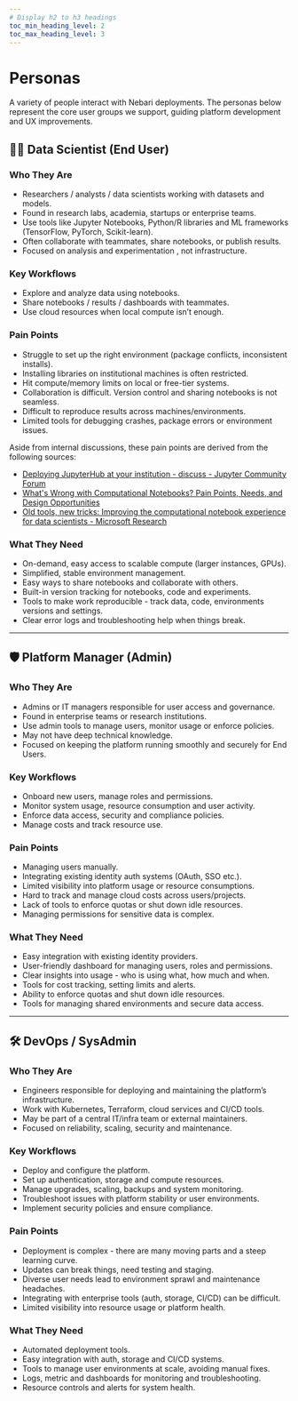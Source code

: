 ```yaml
---
# Display h2 to h3 headings
toc_min_heading_level: 2
toc_max_heading_level: 3
---
```


# Personas

A variety of people interact with Nebari deployments. The personas below represent the core user groups we support, guiding platform development and UX improvements.

## 👩‍💻 Data Scientist (End User)

### Who They Are

* Researchers / analysts / data scientists working with datasets and models.  
* Found in research labs, academia, startups or enterprise teams.  
* Use tools like Jupyter Notebooks, Python/R libraries and ML frameworks (TensorFlow, PyTorch, Scikit-learn).  
* Often collaborate with teammates, share notebooks, or publish results.  
* Focused on analysis and experimentation , not infrastructure.

### Key Workflows

* Explore and analyze data using notebooks.  
* Share notebooks / results / dashboards with teammates.  
* Use cloud resources when local compute isn’t enough.

### Pain Points

* Struggle to set up the right environment (package conflicts, inconsistent installs).  
* Installing libraries on institutional machines is often restricted.   
* Hit compute/memory limits on local or free-tier systems.  
* Collaboration is difficult. Version control and sharing notebooks is not seamless.  
* Difficult to reproduce results across machines/environments.  
* Limited tools for debugging crashes, package errors or environment issues.  
    
Aside from internal discussions, these pain points are derived from the following sources:  
* [Deploying JupyterHub at your institution \- discuss \- Jupyter Community Forum](https://discourse.jupyter.org/t/deploying-jupyterhub-at-your-institution/723)   
* [What's Wrong with Computational Notebooks? Pain Points, Needs, and Design Opportunities](https://austinhenley.com/pubs/Chattopadhyay2020CHI_NotebookPainpoints.pdf)   
* [Old tools, new tricks: Improving the computational notebook experience for data scientists \- Microsoft Research](https://www.microsoft.com/en-us/research/blog/old-tools-new-tricks-improving-the-computational-notebook-experience-for-data-scientists/) 

### What They Need

* On-demand, easy access to scalable compute (larger instances, GPUs).  
* Simplified, stable environment management.  
* Easy ways to share notebooks and collaborate with others.  
* Built-in version tracking for notebooks, code and experiments.  
* Tools to make work reproducible \- track data, code, environments versions and settings.  
* Clear error logs and troubleshooting help when things break.

---

## 🛡️ Platform Manager (Admin)

### Who They Are

* Admins or IT managers responsible for user access and governance.  
* Found in enterprise teams or research institutions.  
* Use admin tools to manage users, monitor usage or enforce policies.  
* May not have deep technical knowledge.  
* Focused on keeping the platform running smoothly and securely for End Users.

### Key Workflows

* Onboard new users, manage roles and permissions.  
* Monitor system usage, resource consumption and user activity.  
* Enforce data access, security and compliance policies.  
* Manage costs and track resource use.

### Pain Points

* Managing users manually.  
* Integrating existing identity auth systems (OAuth, SSO etc.).  
* Limited visibility into platform usage or resource consumptions.  
* Hard to track and manage cloud costs across users/projects.  
* Lack of tools to enforce quotas or shut down idle resources.  
* Managing permissions for sensitive data is complex.

### What They Need

* Easy integration with existing identity providers.  
* User-friendly dashboard for managing users, roles and permissions.  
* Clear insights into usage \- who is using what, how much and when.  
* Tools for cost tracking, setting limits and alerts.  
* Ability to enforce quotas and shut down idle resources.  
* Tools for managing shared environments and secure data access.

---

## 🛠️ DevOps / SysAdmin

### Who They Are

* Engineers responsible for deploying and maintaining the platform’s infrastructure.  
* Work with Kubernetes, Terraform, cloud services and CI/CD tools.  
* May be part of a central IT/infra team or external maintainers.  
* Focused on reliability, scaling, security and maintenance.

### Key Workflows

* Deploy and configure the platform.  
* Set up authentication, storage and compute resources.  
* Manage upgrades, scaling, backups and system monitoring.  
* Troubleshoot issues with platform stability or user environments.  
* Implement security policies and ensure compliance.

### Pain Points

* Deployment is complex \- there are many moving parts and a steep learning curve.  
* Updates can break things, need testing and staging.  
* Diverse user needs lead to environment sprawl and maintenance headaches.  
* Integrating with enterprise tools (auth, storage, CI/CD) can be difficult.  
* Limited visibility into resource usage or platform health.

### What They Need

* Automated deployment tools.  
* Easy integration with auth, storage and CI/CD systems.  
* Tools to manage user environments at scale, avoiding manual fixes.  
* Logs, metric and dashboards for monitoring and troubleshooting.  
* Resource controls and alerts for system health.
